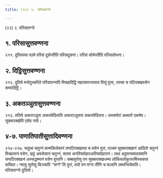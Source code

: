 ```yaml
---
title: (२२) २. परिसावग्गो

---
```

(२२) २. परिसावग्गो  


## १. परिसासुत्तवण्णना

२११. दुतियस्स पठमे परिसं दूसेन्तीति परिसदूसना। परिसं सोभेन्तीति परिससोभना।  


## २. दिट्ठिसुत्तवण्णना

२१२. दुतिये मनोदुच्‍चरिते परियापन्‍नापि मिच्छादिट्ठि महासावज्‍जताय विसुं वुत्ता, तस्सा च पटिपक्खवसेन सम्मादिट्ठि।  


## ३. अकतञ्‍ञुतासुत्तवण्णना

२१३. ततिये अकतञ्‍ञुता अकतवेदिताति अकतञ्‍ञुताय अकतवेदिताय। उभयम्पेतं अत्थतो एकमेव। सुक्‍कपक्खेपि एसेव नयो।  


## ४-७. पाणातिपातीसुत्तादिवण्णना

२१४-२१७. चतुत्थं चतुन्‍नं कम्मकिलेसानं तप्पटिपक्खस्स च वसेन वुत्तं, पञ्‍चमं सुक्‍कपक्खानं आदितो चतुन्‍नं मिच्छत्तानं वसेन, छट्ठं अवसेसानं चतुन्‍नं, सत्तमं अनरियवोहारअरियवोहारानं। तथा अट्ठमनवमदसमानि सप्पटिपक्खानं अस्सद्धम्मानं वसेन वुत्तानि। सब्बसुत्तेसु पन सुक्‍कपक्खधम्मा लोकियलोकुत्तरमिस्सकाव कथिता। नवसु सुत्तेसु किञ्‍चापि ‘‘सग्गे’’ति वुत्तं, तयो पन मग्गा तीणि च फलानि लब्भन्तियेवाति।  
परिसावग्गो दुतियो।  
